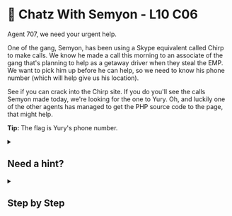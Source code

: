 # 💬 Chatz With Semyon - L10 C06

Agent 707, we need your urgent help.

One of the gang, Semyon, has been using a Skype equivalent called Chirp to make calls. We know he made a call this morning to an associate of the gang that's planning to help as a getaway driver when they steal the EMP. We want to pick him up before he can help, so we need to know his phone number (which will help give us his location).

See if you can crack into the Chirp site. If you do you'll see the calls Semyon made today, we're looking for the one to Yury. Oh, and luckily one of the other agents has managed to get the PHP source code to the page, that might help.

**Tip:** The flag is Yury's phone number.

<details><summary>

## Need a hint?</summary>

```txt
💡 Hint: You should read up on what extract() does.
   Can you find a way to set both the $key and $password variables by taking advantage of extract()?
```

</details>

<details><summary>

## Step by Step</summary>

- Replace the url with the following url instead
  - `https://www.letschirp.com/login?key=''&password=''`
- The page should change to the correct log page, this is because `extract()` uses the insecure field, `$_GET`

`flag: 007 987 352 5373`

</details>

